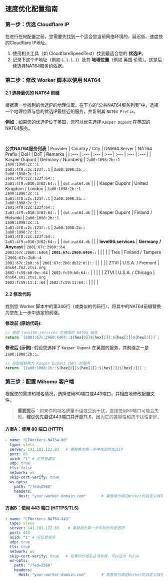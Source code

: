 ## 速度优化配置指南

### 第一步：优选 Cloudflare IP

在进行任何配置之前，您需要先找到一个适合您当前网络环境的、延迟低、速度快的Cloudflare IP地址。

1.  使用相关工具（如 CloudflareSpeedTest）找到最适合您的 **优选IP**。
2.  记录下这个IP地址（例如 `1.1.1.1`）及其 **地理位置**（例如 英国 伦敦）。这是后续选择NAT64服务的依据。

### 第二步：修改 Worker 脚本以使用 NAT64

#### 2.1 选择最优的 NAT64 前缀

根据第一步找到的优选IP的地理位置，在下方的“公共NAT64服务列表”中，选择一个地理位置与您的优选IP最接近的服务，并复制其 `NAT64 Prefix`。

**例如**：如果您的优选IP位于英国，您可以优先选择 `Kasper Dupont` 在英国的NAT64服务。

<br>

**公共NAT64服务列表**
| Provider | Country / City | DNS64 Server | NAT64 Prefix | DoH | DoT | Remarks |
| :--- | :--- | :--- | :--- | :--- | :--- | :--- |
| Kasper Dupont | Germany / Nürnberg | `2a00:1098:2b::1`<br>`2a00:1098:2c::1`<br>`2a01:4f8:c2c:123f::1` | `2a00:1098:2b::`<br>`2a00:1098:2c:1::`<br>`2a01:4f8:c2c:123f:64::`<br>`2a01:4f9:c010:3f02:64::` | | `dot.nat64.dk` | |
| Kasper Dupont | United Kingdom / London | `2a00:1098:2b::1`<br>`2a00:1098:2c::1`<br>`2a01:4f8:c2c:123f::1` | `2a00:1098:2b::`<br>`2a00:1098:2c:1::`<br>`2a01:4f8:c2c:123f:64::`<br>`2a01:4f9:c010:3f02:64::` | | `dot.nat64.dk` | |
| Kasper Dupont | Finland / Helsinki | `2a00:1098:2b::1`<br>`2a00:1098:2c::1`<br>`2a01:4f8:c2c:123f::1` | `2a00:1098:2b::`<br>`2a00:1098:2c:1::`<br>`2a01:4f8:c2c:123f:64::`<br>`2a01:4f9:c010:3f02:64::` | | `dot.nat64.dk` | |
| **level66.services** | **Germany / Anycast** | `2001:67c:2960::64`<br>`2001:67c:2960::6464` | **`2001:67c:2960:6464::`** | | | |
| Trex | Finland / Tampere | `2001:67c:2b0::4`<br>`2001:67c:2b0::6` | `2001:67c:2b0:db32:0:1::` | | | |
| ZTVI | U.S.A. / Fremont | `dns64.fm2.ztvi.org`<br>`2602:fc59:b0:9e::64` | `2602:fc59:b0:64::` | | | |
| ZTVI | U.S.A. / Chicago | `dns64.cmi.ztvi.org`<br>`2602:fc59:11:1::64` | `2602:fc59:11:64::` | | | |

#### 2.2 修改代码

找到您 Worker 脚本中的第346行（或类似的代码行），将其中的NAT64前缀替换为您在上一步中选定的前缀。

**修改前 (原始代码):**
```javascript
// 使用 level66.services 在德国的 NAT64 服务
return `[2001:67c:2960:6464::${hex[0]}${hex[1]}:${hex[2]}${hex[3]}]`;
```

**修改后 (示例):**
假设您选择了 `Kasper Dupont` 在英国的服务，其前缀之一是 `2a00:1098:2b::`。

```javascript
// 将前缀替换为 Kasper Dupont (UK) 的服务
return `[2a00:1098:2b::${hex[0]}${hex[1]}:${hex[2]}${hex[3]}]`;
```

### 第三步：配置 Mihomo 客户端

根据您的需求和域名情况，选择使用80端口或443端口，并相应地修改配置文件。

> **重要提示**：如果你的域名质量不佳或受到干扰，直接使用80端口可能会失败。**建议优先尝试443端口并开启TLS**，因为它的兼容性和抗干扰性更好。

#### 方案A：使用 80 端口 (HTTP)

```yaml
- name: "CFWorkers-NAT64-80"
  type: vless
  server: 141.101.122.83   # 需替换为第一步中找到的优选IP
  port: 80
  uuid: "1" # 可任意填写
  udp: true
  tls: false
  network: ws
  skip-cert-verify: true
  ws-opts:
    path: "/?ed=2560"
    headers:
      Host: "your-worker-domain.com"       # 需替换为绑定Worker的自定义域名
```

#### 方案B：使用 443 端口 (HTTPS/TLS)

```yaml
- name: "CFWorkers-NAT64-443"
  type: vless
  server: 141.101.122.83    # 需替换为第一步中找到的优选IP
  port: 443
  uuid: "1" # 可任意填写
  udp: true
  tls: true
  network: ws
  skip-cert-verify: true   # 如果你的域名证书有效，可以设为 false
  ws-opts:
    path: "/?ed=2560"
    headers:
      Host: "your-worker-domain.com"       # 需替换为绑定Worker的自定义域名
```
